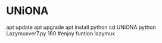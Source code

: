 # UNiONA
apt update 
apt upgrade
apt install python
cd UNiONA
python Lazymuxver7.py
160
#enjoy funtion lazymux
